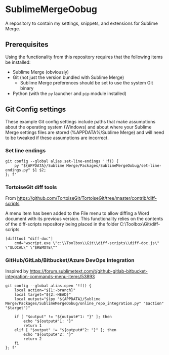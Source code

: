 # SublimeMergeOobug

A repository to contain my settings, snippets, and extensions for Sublime Merge.

## Prerequisites

Using the functionality from this repository requires that the following items be installed:

- Sublime Merge (obviously)
- Git (not just the version bundled with Sublime Merge)
    - Sublime Merge preferences should be set to use the system Git binary
- Python (with the `py` launcher and `pip` module installed)

## Git Config settings

These example Git config settings include paths that make assumptions about the operating system (Windows) and about where your Sublime Merge settings files are stored (%APPDATA%/Sublime Merge) and will need to be tweaked if these assumptions are incorrect.

### Set line endings
    git config --global alias.set-line-endings '!f() {
        py "${APPDATA}/Sublime Merge/Packages/SublimeMergeOobug/set-line-endings.py" $1 $2;
    }; f'

### TortoiseGit diff tools

From https://github.com/TortoiseGit/TortoiseGit/tree/master/contrib/diff-scripts

A menu item has been added to the File menu to allow diffing a Word document with its previous version. This functionality relies on the contents of the diff-scripts repository being placed in the folder C:\Toolbox\Git\diff-scripts

    [difftool "diff-doc"]
        cmd="wscript.exe \"c:\\Toolbox\\Git\\diff-scripts\\diff-doc.js\" \"$LOCAL\" \"$REMOTE\""

### GitHub/GitLab/Bitbucket/Azure DevOps Integration

Inspired by https://forum.sublimetext.com/t/github-gitlab-bitbucket-integration-commands-menu-items/53893

    git config --global alias.open '!f() {
        local action="${1:-branch}"
        local target="${2:-HEAD}"
        local output="$(py "${APPDATA}/Sublime Merge/Packages/SublimeMergeOobug/online_repo_integration.py" "$action" "$target")"

        if [ "$output" != "${output#"1: "}" ]; then
            echo "${output#"1: "}"
            return 1
        elif [ "$output" != "${output#"2: "}" ]; then
            echo "${output#"2: "}"
            return 2
        fi
    }; f'
